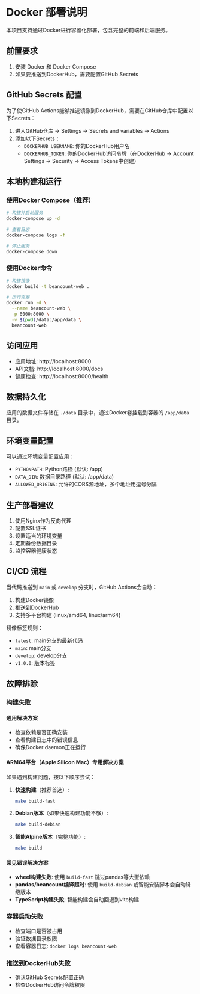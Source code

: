 # Docker 部署说明

本项目支持通过Docker进行容器化部署，包含完整的前端和后端服务。

## 前置要求

1. 安装 Docker 和 Docker Compose
2. 如果要推送到DockerHub，需要配置GitHub Secrets

## GitHub Secrets 配置

为了使GitHub Actions能够推送镜像到DockerHub，需要在GitHub仓库中配置以下Secrets：

1. 进入GitHub仓库 -> Settings -> Secrets and variables -> Actions
2. 添加以下Secrets：
   - `DOCKERHUB_USERNAME`: 你的DockerHub用户名
   - `DOCKERHUB_TOKEN`: 你的DockerHub访问令牌（在DockerHub -> Account Settings -> Security -> Access Tokens中创建）

## 本地构建和运行

### 使用Docker Compose（推荐）

```bash
# 构建并启动服务
docker-compose up -d

# 查看日志
docker-compose logs -f

# 停止服务
docker-compose down
```

### 使用Docker命令

```bash
# 构建镜像
docker build -t beancount-web .

# 运行容器
docker run -d \
  --name beancount-web \
  -p 8000:8000 \
  -v $(pwd)/data:/app/data \
  beancount-web
```

## 访问应用

- 应用地址: http://localhost:8000
- API文档: http://localhost:8000/docs
- 健康检查: http://localhost:8000/health

## 数据持久化

应用的数据文件存储在 `./data` 目录中，通过Docker卷挂载到容器的 `/app/data` 目录。

## 环境变量配置

可以通过环境变量配置应用：

- `PYTHONPATH`: Python路径 (默认: /app)
- `DATA_DIR`: 数据目录路径 (默认: /app/data)
- `ALLOWED_ORIGINS`: 允许的CORS源地址，多个地址用逗号分隔

## 生产部署建议

1. 使用Nginx作为反向代理
2. 配置SSL证书
3. 设置适当的环境变量
4. 定期备份数据目录
5. 监控容器健康状态

## CI/CD 流程

当代码推送到 `main` 或 `develop` 分支时，GitHub Actions会自动：

1. 构建Docker镜像
2. 推送到DockerHub
3. 支持多平台构建 (linux/amd64, linux/arm64)

镜像标签规则：
- `latest`: main分支的最新代码
- `main`: main分支
- `develop`: develop分支  
- `v1.0.0`: 版本标签

## 故障排除

### 构建失败

#### 通用解决方案
- 检查依赖是否正确安装
- 查看构建日志中的错误信息
- 确保Docker daemon正在运行

#### ARM64平台（Apple Silicon Mac）专用解决方案
如果遇到构建问题，按以下顺序尝试：

1. **快速构建**（推荐首选）:
   ```bash
   make build-fast
   ```

2. **Debian版本**（如果快速构建功能不够）:
   ```bash
   make build-debian
   ```

3. **智能Alpine版本**（完整功能）:
   ```bash
   make build
   ```

#### 常见错误解决方案

- **wheel构建失败**: 使用 `build-fast` 跳过pandas等大型依赖
- **pandas/beancount编译超时**: 使用 `build-debian` 或智能安装脚本会自动降级版本
- **TypeScript构建失败**: 智能构建会自动回退到vite构建

### 容器启动失败
- 检查端口是否被占用
- 验证数据目录权限
- 查看容器日志: `docker logs beancount-web`

### 推送到DockerHub失败
- 确认GitHub Secrets配置正确
- 检查DockerHub访问令牌权限 